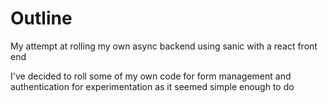 # Outline

My attempt at rolling my own async backend using sanic with a react front end

I've decided to roll some of my own code for form management and authentication for experimentation as it seemed simple enough to do
